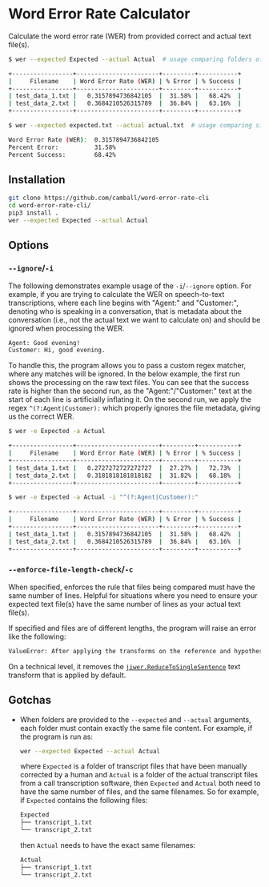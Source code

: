 # Word Error Rate Calculator

Calculate the word error rate (WER) from provided correct and actual text file(s).

```sh
$ wer --expected Expected --actual Actual  # usage comparing folders of corresponding files

+-----------------+-----------------------+---------+-----------+
|     Filename    | Word Error Rate (WER) | % Error | % Success |
+-----------------+-----------------------+---------+-----------+
| test_data_1.txt |   0.3157894736842105  |  31.58% |   68.42%  |
| test_data_2.txt |   0.3684210526315789  |  36.84% |   63.16%  |
+-----------------+-----------------------+---------+-----------+

$ wer --expected expected.txt --actual actual.txt  # usage comparing single files

Word Error Rate (WER):  0.3157894736842105
Percent Error:          31.58%
Percent Success:        68.42%
```

## Installation

```sh
git clone https://github.com/camball/word-error-rate-cli
cd word-error-rate-cli/
pip3 install .
wer --expected Expected --actual Actual
```

## Options

### `--ignore`/`-i`

The following demonstrates example usage of the `-i`/`--ignore` option. For example, if you are trying to calculate the WER on speech-to-text transcriptions, where each line begins with "Agent:" and "Customer:", denoting who is speaking in a conversation, that is metadata about the conversation (i.e., not the actual text we want to calculate on) and should be ignored when processing the WER.

```txt
Agent: Good evening!
Customer: Hi, good evening.
```

To handle this, the program allows you to pass a custom regex matcher, where any matches will be ignored. In the below example, the first run shows the processing on the raw text files. You can see that the success rate is higher than the second run, as the "Agent:"/"Customer:" text at the start of each line is artificially inflating it. On the second run, we apply the regex `^(?:Agent|Customer):` which properly ignores the file metadata, giving us the correct WER.

```sh
$ wer -e Expected -a Actual

+-----------------+-----------------------+---------+-----------+
|     Filename    | Word Error Rate (WER) | % Error | % Success |
+-----------------+-----------------------+---------+-----------+
| test_data_1.txt |   0.2727272727272727  |  27.27% |   72.73%  |
| test_data_2.txt |   0.3181818181818182  |  31.82% |   68.18%  |
+-----------------+-----------------------+---------+-----------+

$ wer -e Expected -a Actual -i "^(?:Agent|Customer):"

+-----------------+-----------------------+---------+-----------+
|     Filename    | Word Error Rate (WER) | % Error | % Success |
+-----------------+-----------------------+---------+-----------+
| test_data_1.txt |   0.3157894736842105  |  31.58% |   68.42%  |
| test_data_2.txt |   0.3684210526315789  |  36.84% |   63.16%  |
+-----------------+-----------------------+---------+-----------+
```

### `--enforce-file-length-check`/`-c`

When specified, enforces the rule that files being compared must have the same number of lines. Helpful for situations where you need to ensure your expected text file(s) have the same number of lines as your actual text file(s).

If specified and files are of different lengths, the program will raise an error like the following:

```txt
ValueError: After applying the transforms on the reference and hypothesis sentences, their lengths must match. Instead got 13 reference and 15 hypothesis sentences.
```

On a technical level, it removes the [`jiwer.ReduceToSingleSentence`](https://jitsi.github.io/jiwer/reference/transforms/#transforms.ReduceToSingleSentence) text transform that is applied by default.

## Gotchas

- When folders are provided to the `--expected` and `--actual` arguments, each folder must contain exactly the same file content. For example, if the program is run as:

    ```sh
    wer --expected Expected --actual Actual
    ```

    where `Expected` is a folder of transcript files that have been manually corrected by a human and `Actual` is a folder of the actual transcript files from a call transcription software, then `Expected` and `Actual` both need to have the same number of files, and the same filenames. So for example, if `Expected` contains the following files:

    ```txt
    Expected
    ├── transcript_1.txt
    └── transcript_2.txt
    ```

    then `Actual` needs to have the exact same filenames:

    ```txt
    Actual
    ├── transcript_1.txt
    └── transcript_2.txt
    ```
